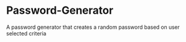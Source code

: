 # Password-Generator
A password generator that creates a random password based on user selected criteria
